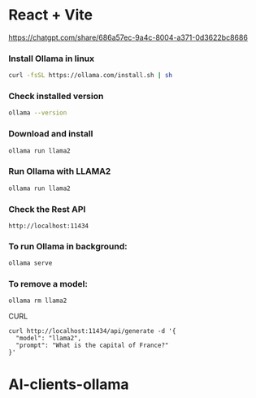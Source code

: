 # React + Vite

https://chatgpt.com/share/686a57ec-9a4c-8004-a371-0d3622bc8686

### Install Ollama in linux

```sh
curl -fsSL https://ollama.com/install.sh | sh
```

### Check installed version

```sh
ollama --version
```

### Download and install

```sh
ollama run llama2
```

### Run Ollama with LLAMA2

```sh
ollama run llama2
```

### Check the Rest API

```
http://localhost:11434
```

### To run Ollama in background:

```sh
ollama serve
```

### To remove a model:

```sh
ollama rm llama2
```

CURL

```curl
curl http://localhost:11434/api/generate -d '{
  "model": "llama2",
  "prompt": "What is the capital of France?"
}'
```
# AI-clients-ollama
